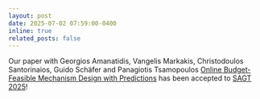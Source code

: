 ```yaml
---
layout: post
date: 2025-07-02 07:59:00-0400
inline: true
related_posts: false
---
```


Our paper with Georgios Amanatidis, Vangelis Markakis, Christodoulos Santorinaios, Guido Schäfer and Panagiotis Tsamopoulos [Online Budget-Feasible Mechanism Design with Predictions](https://arxiv.org/abs/2505.24624) has been accepted to [SAGT 2025](https://www.bath.ac.uk/events/the-international-symposium-on-algorithmic-game-theory-sagt-2025/)!